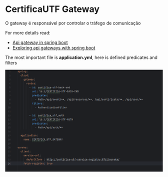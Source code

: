 # CertificaUTF Gateway

O gateway é responsável por controlar o tráfego de comunicação

For more details read:

- [Api gateway in spring boot]( https://medium.com/@ankithahjpgowda/api-gateway-in-spring-boot-3ea804003021 )
- [Exploring api gateways with spring boot ]( https://medium.com/@ksaquib/exploring-api-gateways-with-spring-boot-ba00e8a08f50 )

The most important file is <b>application.yml</b>, here is defined predicates and filters

![Application.yml]( documentation/images/application.png)